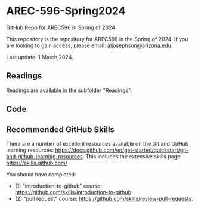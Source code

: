 # AREC-596-Spring2024
GitHub Repo for AREC596 in Spring of 2024

This repository is the repository for AREC596 in the Spring of 2024. If you are looking to gain access, please email: aljosephson@arizona.edu. 

Last update: 1 March 2024. 

## Readings

Readings are available in the subfolder "Readings".  

## Code

## Recommended GitHub Skills 

There are a number of excellent resources available on the Git and GitHub learning resources: https://docs.github.com/en/get-started/quickstart/git-and-github-learning-resources.
This includes the extensive skills page: https://skills.github.com/

You should have completed: 
- (1) "introduction-to-github" course: https://github.com/skills/introduction-to-github
- (2) "pull request" course: https://github.com/skills/review-pull-requests. 
